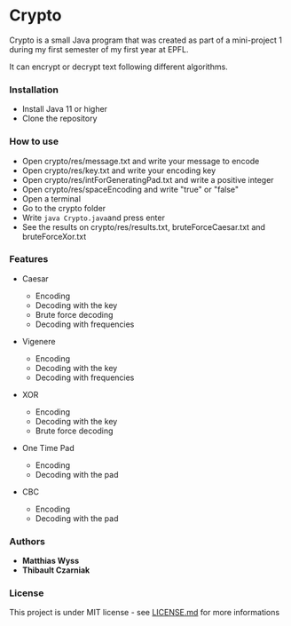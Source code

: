 # Crypto


Crypto is a small Java program that was created as part of a mini-project 1 during my first semester of my first year at EPFL.

It can encrypt or decrypt text following different algorithms.


### Installation

* Install Java 11 or higher
* Clone the repository

### How to use

* Open crypto/res/message.txt and write your message to encode
* Open crypto/res/key.txt and write your encoding key
* Open crypto/res/intForGeneratingPad.txt and write a positive integer
* Open crypto/res/spaceEncoding and write "true" or "false"
* Open a terminal
* Go to the crypto folder
* Write `java Crypto.java`and press enter
* See the results on crypto/res/results.txt, bruteForceCaesar.txt and bruteForceXor.txt

### Features

* Caesar
	* Encoding
	* Decoding with the key
	* Brute force decoding
	* Decoding with frequencies

* Vigenere
	* Encoding
	* Decoding with the key
	* Decoding with frequencies

* XOR
	* Encoding
	* Decoding with the key
	* Brute force decoding

* One Time Pad
	* Encoding
	* Decoding with the pad
	
* CBC
	* Encoding
	* Decoding with the pad

### Authors

* **Matthias Wyss**
* **Thibault Czarniak**

### License

This project is under MIT license - see [LICENSE.md](https://github.com/matthias-wyss/Crypto/blob/main/LICENSE.md) for more informations